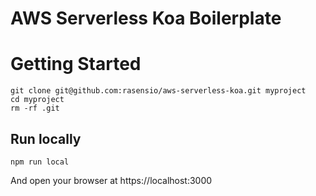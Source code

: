 # AWS Serverless Koa Boilerplate

# Getting Started

```
git clone git@github.com:rasensio/aws-serverless-koa.git myproject
cd myproject
rm -rf .git
```

## Run locally 

```
npm run local
```

And open your browser at https://localhost:3000
